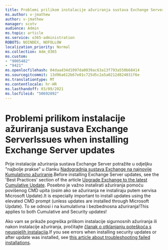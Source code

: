 ```yaml
---
title: Problemi prilikom instalacije ažuriranja sustava Exchange Server
ms.author: v-jmathew
author: v-jmathew
manager: scotv
audience: Admin
ms.topic: article
ms.service: o365-administration
ROBOTS: NOINDEX, NOFOLLOW
localization_priority: Normal
ms.collection: Adm_O365
ms.custom:
- "9005482"
- "9421"
ms.openlocfilehash: 04daad34d1097da0039ac63a13f793a550b68414
ms.sourcegitcommit: 13d96a612b67e01c725d5c2a5a0212d824031f6e
ms.translationtype: MT
ms.contentlocale: hr-HR
ms.lasthandoff: 03/09/2021
ms.locfileid: "50692892"
---
```

# <a name="issues-when-installing-exchange-server-updates"></a><span data-ttu-id="b363d-102">Problemi prilikom instalacije ažuriranja sustava Exchange Server</span><span class="sxs-lookup"><span data-stu-id="b363d-102">Issues when installing Exchange Server updates</span></span>

<span data-ttu-id="b363d-103">Prije instalacije ažuriranja sustava Exchange Server potražite u odjeljku "najbolje prakse" u članku [Nadogradnja sustava Exchange na najnovije Kumulativno ažuriranje](https://docs.microsoft.com/Exchange/plan-and-deploy/install-cumulative-updates).</span><span class="sxs-lookup"><span data-stu-id="b363d-103">Before installing Exchange Server updates, see the 'Best Practices' section of the article [Upgrade Exchange to the latest Cumulative Update](https://docs.microsoft.com/Exchange/plan-and-deploy/install-cumulative-updates).</span></span> <span data-ttu-id="b363d-104">Posebno je važno instalirati ažuriranja pomoću povišenog CMD upita (osim ako se ažuriranja ne instaliraju putem servisa Microsoft Update).</span><span class="sxs-lookup"><span data-stu-id="b363d-104">It is especially important to install updates using the elevated CMD prompt (unless updates are installed through Microsoft Update).</span></span> <span data-ttu-id="b363d-105">To se odnosi i na kumulativna i bezbednosna ažuriranja!</span><span class="sxs-lookup"><span data-stu-id="b363d-105">This applies to both Cumulative and Security updates!</span></span>

<span data-ttu-id="b363d-106">Ako vam se prikaže pogreška prilikom instalacije sigurnosnih ažuriranja ili nakon instalacije ažuriranja, pročitajte [članak o otklanjanju poteškoća s neuspjelih instalacija](https://aka.ms/exupdatefaq).</span><span class="sxs-lookup"><span data-stu-id="b363d-106">If you see errors when installing security updates or after update was installed, see [this article about troubleshooting failed installations](https://aka.ms/exupdatefaq).</span></span>
